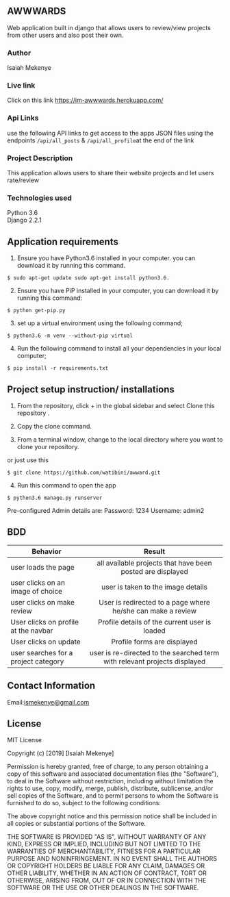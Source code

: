 ## AWWWARDS
Web application built in django that allows users to review/view projects from other users and also post their own.
### Author
Isaiah Mekenye
### Live link
Click on this link https://im-awwwards.herokuapp.com/
### Api Links
use the following API links to get access to the apps JSON files using the endpoints
<code>/api/all_posts</code>
&
<code>/api/all_profile</code>at the end of the link
### Project Description
This application allows users to share their website projects and let users rate/review
### Technologies used
Python 3.6<br>
Django 2.2.1
## Application requirements

1. Ensure you have Python3.6 installed in your computer. you can download it by running this command.

`$ sudo apt-get update sudo apt-get install python3.6.`

2. Ensure you have PiP installed in your computer, you can download it by running this command:

`$ python get-pip.py`

3. set up a virtual environment using the following command;

`$ python3.6 -m venv --without-pip virtual`

4. Run the following command to install all your dependencies in your local computer;

`$ pip install -r requirements.txt`

## Project setup instruction/ installations


1. From the repository, click + in the global sidebar and select Clone this repository .

2.  Copy the clone command.

3.  From a terminal window, change to the local directory where you want to clone your repository.

or just use this

`$ git clone https://github.com/watibini/awward.git`

4. Run this command to open the app

`$ python3.6 manage.py runserver`

Pre-configured Admin details are: Password: 1234 Username: admin2
## BDD

| Behavior        | Result |
| ------------- |:----:|
| user loads the page | all available projects that have been posted are displayed |
| user clicks on an image of choice | user is taken to the image details |
| user clicks on make review | User is redirected to a page where he/she can make a review|
| User clicks on profile at the navbar  | Profile details of the current user is loaded |
| User clicks on update  | Profile forms are displayed |
| user searches for a project category  | user is re-directed to the searched term with relevant projects displayed |




## Contact Information

Email:ismekenye@gmail.com



## License

MIT License

Copyright (c) [2019] [Isaiah Mekenye]

Permission is hereby granted, free of charge, to any person obtaining a copy
of this software and associated documentation files (the "Software"), to deal
in the Software without restriction, including without limitation the rights
to use, copy, modify, merge, publish, distribute, sublicense, and/or sell
copies of the Software, and to permit persons to whom the Software is
furnished to do so, subject to the following conditions:

The above copyright notice and this permission notice shall be included in all
copies or substantial portions of the Software.

THE SOFTWARE IS PROVIDED "AS IS", WITHOUT WARRANTY OF ANY KIND, EXPRESS OR
IMPLIED, INCLUDING BUT NOT LIMITED TO THE WARRANTIES OF MERCHANTABILITY,
FITNESS FOR A PARTICULAR PURPOSE AND NONINFRINGEMENT. IN NO EVENT SHALL THE
AUTHORS OR COPYRIGHT HOLDERS BE LIABLE FOR ANY CLAIM, DAMAGES OR OTHER
LIABILITY, WHETHER IN AN ACTION OF CONTRACT, TORT OR OTHERWISE, ARISING FROM,
OUT OF OR IN CONNECTION WITH THE SOFTWARE OR THE USE OR OTHER DEALINGS IN THE
SOFTWARE.